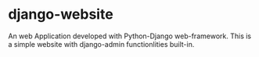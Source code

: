 # django-website
An web Application developed with Python-Django web-framework. This is a simple website with django-admin functionlities built-in.
